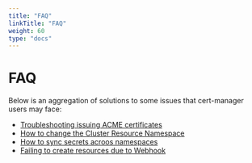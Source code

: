 ```yaml
---
title: "FAQ"
linkTitle: "FAQ"
weight: 60
type: "docs"
---
```


# FAQ

Below is an aggregation of solutions to some issues that cert-manager users may
face:


- [Troubleshooting issuing ACME certificates](./acme.md)
- [How to change the Cluster Resource Namespace](./cluster-resource.md)
- [How to sync secrets acroos namespaces](./kubed.md)
- [Failing to create resources due to Webhook](./webhook.md)

